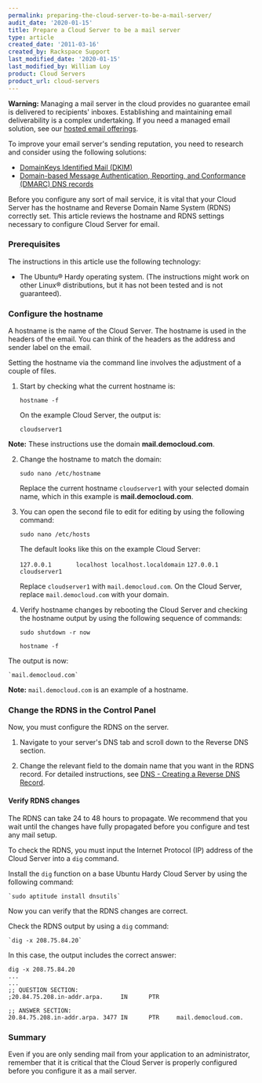 ```yaml
---
permalink: preparing-the-cloud-server-to-be-a-mail-server/
audit_date: '2020-01-15'
title: Prepare a Cloud Server to be a mail server
type: article
created_date: '2011-03-16'
created_by: Rackspace Support
last_modified_date: '2020-01-15'
last_modified_by: William Loy
product: Cloud Servers
product_url: cloud-servers
---
```


**Warning:** Managing a mail server in the cloud provides no guarantee email is delivered to recipients' inboxes. Establishing and maintaining email deliverability is a complex undertaking. If you need a managed email solution, see our [hosted email offerings](/how-to/#cloud-office).

To improve your email server's sending reputation, you need to research and consider using the following solutions:

-   [DomainKeys Identified Mail (DKIM)](/how-to/rackspace-cloud-dns-additional-resources)
-   [Domain-based Message Authentication, Reporting, and Conformance (DMARC) DNS records](https://www.dmarc.org/index.html)

Before you configure any sort of mail service, it is vital that your Cloud Server has the hostname and Reverse Domain Name System (RDNS) correctly set. This article reviews the hostname and RDNS settings necessary to configure Cloud Server for email.

### Prerequisites

The instructions in this article use the following technology:

-  The Ubuntu&reg; Hardy operating system. (The instructions might work on other Linux&reg;
   distributions, but it has not been tested and is not guaranteed).

### Configure the hostname

A hostname is the name of the Cloud Server. The hostname is used in the headers
of the email. You can think of the headers as the address and sender
label on the email.

Setting the hostname via the command line involves the adjustment of a
couple of files.

1. Start by checking what the current hostname is:

    `hostname -f`

   On the example Cloud Server, the output is:

    `cloudserver1`

  **Note:** These instructions use the domain **mail.democloud.com**.

2. Change the hostname to match the domain:

    `sudo nano /etc/hostname`

    Replace the current hostname `cloudserver1` with your selected domain name, which in this example is **mail.democloud.com**.

3. You can open the second file to edit for editing by using the following command:

    `sudo nano /etc/hosts`

    The default looks like this on the example Cloud Server:

    `127.0.0.1       localhost localhost.localdomain`
    `127.0.0.1       cloudserver1`

    Replace `cloudserver1` with `mail.democloud.com`. On the Cloud Server, replace `mail.democloud.com` with your domain.

4. Verify hostname changes by rebooting the Cloud Server and checking the hostname output
   by using the following sequence of commands:

    `sudo shutdown -r now`

    `hostname -f`

The output is now:

    `mail.democloud.com`

**Note:** `mail.democloud.com` is an example of a hostname.


### Change the RDNS in the Control Panel

Now, you must configure the RDNS on the server.

1. Navigate to your server's DNS tab and scroll down to the Reverse DNS
section.

2. Change the relevant field to the domain name that you want
in the RDNS record. For detailed instructions, see [DNS - Creating a Reverse DNS Record](/how-to/create-a-reverse-dns-record "DNS - Creating a Reverse DNS Record").

#### Verify RDNS changes

The RDNS can take 24 to 48 hours to propagate. We recommend that you wait until
the changes have fully propagated before you configure and test any mail setup.

To check the RDNS, you must input the Internet Protocol (IP) address of the Cloud Server
into a `dig` command.

Install the `dig` function on a base Ubuntu Hardy Cloud Server by using the following command:

    `sudo aptitude install dnsutils`

Now you can verify that the RDNS changes are correct.

Check the RDNS output by using a `dig` command:

    `dig -x 208.75.84.20`

In this case, the output includes the correct answer:

    dig -x 208.75.84.20
    ...
    ...
    ;; QUESTION SECTION:
    ;20.84.75.208.in-addr.arpa.     IN      PTR

    ;; ANSWER SECTION:
    20.84.75.208.in-addr.arpa. 3477 IN      PTR     mail.democloud.com.

### Summary

Even if you are only sending mail from your application to an administrator, remember that it is critical that the Cloud Server is properly configured before you configure it as a mail server.
